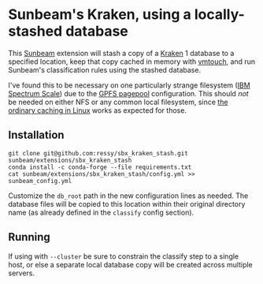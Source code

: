 # Sunbeam's Kraken, using a locally-stashed database

This [Sunbeam] extension will stash a copy of a [Kraken] 1 database to a
specified location, keep that copy cached in memory with [vmtouch], and run
Sunbeam's classification rules using the stashed database.

I've found this to be necessary on one particularly strange filesystem
([IBM Spectrum Scale]) due to the [GPFS pagepool] configuration.
This should *not* be needed on either NFS or any common local filesystem, since
[the ordinary caching in Linux](https://www.linuxatemyram.com/) works as
expected for those.

## Installation

    git clone git@github.com:ressy/sbx_kraken_stash.git sunbeam/extensions/sbx_kraken_stash
    conda install -c conda-forge --file requirements.txt
    cat sunbeam/extensions/sbx_kraken_stash/config.yml >> sunbeam_config.yml

Customize the `db_root` path in the new configuration lines as needed.  The
database files will be copied to this location within their original directory
name (as already defined in the `classify` config section).

## Running

If using with `--cluster` be sure to constrain the classify step to a single
host, or else a separate local database copy will be created across multiple
servers.

[Kraken]: https://ccb.jhu.edu/software/kraken/
[vmtouch]: https://hoytech.com/vmtouch
[Sunbeam]: https://www.sunbeam-labs.org
[IBM Spectrum Scale]: https://en.wikipedia.org/wiki/IBM_Spectrum_Scale
[GPFS pagepool]: https://www.ibm.com/developerworks/community/wikis/home?lang=en#!/wiki/General%20Parallel%20File%20System%20(GPFS)/page/Tuning%20Parameters?section=pagepool
